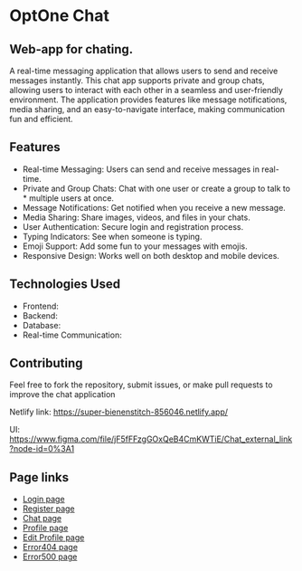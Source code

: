 # OptOne Chat

## Web-app for chating.

A real-time messaging application that allows users to send and receive messages instantly. This chat app supports private and group chats, allowing users to interact with each other in a seamless and user-friendly environment. The application provides features like message notifications, media sharing, and an easy-to-navigate interface, making communication fun and efficient.

## Features

* Real-time Messaging: Users can send and receive messages in real-time.
* Private and Group Chats: Chat with one user or create a group to talk to * multiple users at once.
* Message Notifications: Get notified when you receive a new message.
* Media Sharing: Share images, videos, and files in your chats.
* User Authentication: Secure login and registration process.
* Typing Indicators: See when someone is typing.
* Emoji Support: Add some fun to your messages with emojis.
* Responsive Design: Works well on both desktop and mobile devices.

## Technologies Used

* Frontend:
* Backend:
* Database:
* Real-time Communication:

## Contributing

Feel free to fork the repository, submit issues, or make pull requests to improve the chat application

Netlify link: https://super-bienenstitch-856046.netlify.app/

UI: https://www.figma.com/file/jF5fFFzgGOxQeB4CmKWTiE/Chat_external_link?node-id=0%3A1

## Page links

* [Login page](https://opt-one-messenger.netlify.app/#signin)
* [Register page](https://opt-one-messenger.netlify.app/#signup)
* [Chat page](https://opt-one-messenger.netlify.app/#chat)
* [Profile page](https://opt-one-messenger.netlify.app/#profile)
* [Edit Profile page](https://opt-one-messenger.netlify.app/#profile_edit)
* [Error404 page](https://opt-one-messenger.netlify.app/#error404)
* [Error500 page](https://opt-one-messenger.netlify.app/#error500)

